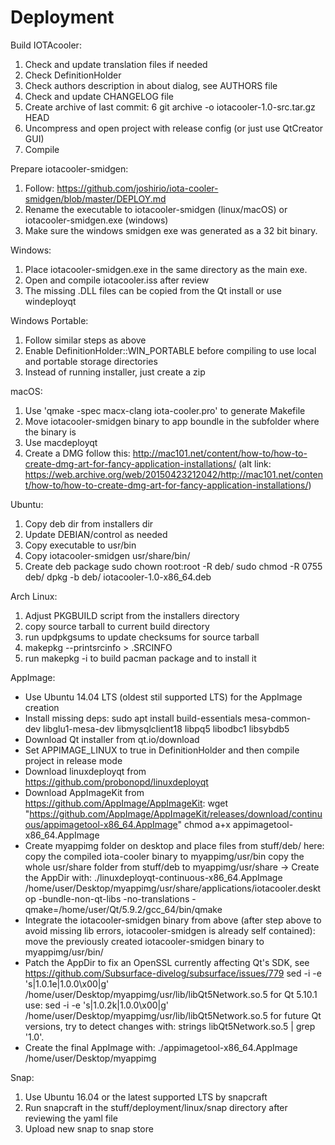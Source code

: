 # Deployment

Build IOTAcooler:

1. Check and update translation files if needed
2. Check DefinitionHolder
3. Check authors description in about dialog, see AUTHORS file
4. Check and update CHANGELOG file
5. Create archive of last commit:
6  git archive -o iotacooler-1.0-src.tar.gz HEAD
7. Uncompress and open project with release config (or just use QtCreator GUI)
8. Compile

Prepare iotacooler-smidgen:
1. Follow: https://github.com/joshirio/iota-cooler-smidgen/blob/master/DEPLOY.md
2. Rename the executable to iotacooler-smidgen (linux/macOS) or iotacooler-smidgen.exe (windows)
3. Make sure the windows smidgen exe was generated as a 32 bit binary.

Windows:
1. Place iotacooler-smidgen.exe in the same directory as the main exe.
2. Open and compile iotacooler.iss after review
3. The missing .DLL files can be copied from the Qt install or use windeployqt

Windows Portable:
1. Follow similar steps as above
2. Enable DefinitionHolder::WIN_PORTABLE before compiling to use local and portable storage directories
3. Instead of running installer, just create a zip

macOS:
1. Use 'qmake -spec macx-clang iota-cooler.pro' to generate Makefile
2. Move iotacooler-smidgen binary to app boundle in the subfolder where the binary is
3. Use macdeployqt
4. Create a DMG follow this: http://mac101.net/content/how-to/how-to-create-dmg-art-for-fancy-application-installations/
   (alt link: https://web.archive.org/web/20150423212042/http://mac101.net/content/how-to/how-to-create-dmg-art-for-fancy-application-installations/)

Ubuntu:
1. Copy deb dir from installers dir
2. Update DEBIAN/control as needed
3. Copy executable to usr/bin
4. Copy iotacooler-smidgen usr/share/bin/
5. Create deb package
   sudo chown root:root -R deb/
   sudo chmod -R 0755 deb/
   dpkg -b deb/ iotacooler-1.0-x86_64.deb

Arch Linux:
1. Adjust PKGBUILD script from the installers directory
2. copy source tarball to current build directory
3. run updpkgsums to update checksums for source tarball
4. makepkg --printsrcinfo > .SRCINFO 
5. run makepkg -i to build pacman package and to install it

AppImage:
- Use Ubuntu 14.04 LTS (oldest stil supported LTS) for the AppImage creation
- Install missing deps:
   sudo apt install build-essentials mesa-common-dev libglu1-mesa-dev libmysqlclient18 libpq5 libodbc1 libsybdb5
- Download Qt installer from qt.io/download
- Set APPIMAGE_LINUX to true in DefinitionHolder and then compile project in release mode
- Download linuxdeployqt from https://github.com/probonopd/linuxdeployqt
- Download AppImageKit from https://github.com/AppImage/AppImageKit:
   wget "https://github.com/AppImage/AppImageKit/releases/download/continuous/appimagetool-x86_64.AppImage"
   chmod a+x appimagetool-x86_64.AppImage
- Create myappimg folder on desktop and place files from stuff/deb/ here:
   copy the compiled iota-cooler binary to myappimg/usr/bin
   copy the whole usr/share folder from stuff/deb to myappimg/usr/share
-> Create the AppDir with:
   ./linuxdeployqt-continuous-x86_64.AppImage /home/user/Desktop/myappimg/usr/share/applications/iotacooler.desktop  -bundle-non-qt-libs -no-translations -qmake=/home/user/Qt/5.9.2/gcc_64/bin/qmake
- Integrate the iotacooler-smidgen binary from above (after step above to avoid missing lib errors, iotacooler-smidgen is already self contained):
   move the previously created iotacooler-smidgen binary to myappimg/usr/bin/
- Patch the AppDir to fix an OpenSSL currently affecting Qt's SDK, see https://github.com/Subsurface-divelog/subsurface/issues/779
   sed -i -e 's|1.0.1e|1.0.0\x00|g' /home/user/Desktop/myappimg/usr/lib/libQt5Network.so.5
   for Qt 5.10.1 use: sed -i -e 's|1.0.2k|1.0.0\x00|g' /home/user/Desktop/myappimg/usr/lib/libQt5Network.so.5
   for future Qt versions, try to detect changes with: strings libQt5Network.so.5 | grep '1\.0\'.
- Create the final AppImage with:
   ./appimagetool-x86_64.AppImage /home/user/Desktop/myappimg

Snap:
1. Use Ubuntu 16.04 or the latest supported LTS by snapcraft
2. Run snapcraft in the stuff/deployment/linux/snap directory after reviewing the yaml file
3. Upload new snap to snap store

    